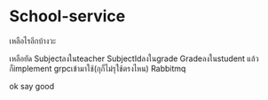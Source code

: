 # School-service
เหลือไรอีกบ้างวะ

เหลือยัด
Subjectลงในteacher
SubjectIdลงในgrade
Gradeลงในstudent
แล้วก็implement grpcเข้ามาใช้(กุก็ไม่รุใช้ตรงไหน)
Rabbitmq

ok say good
